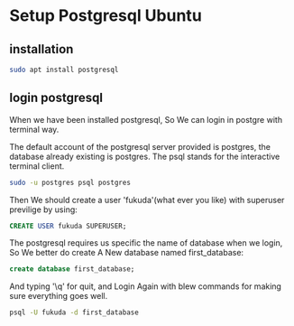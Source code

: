 # Setup Postgresql Ubuntu

## installation

```bash
sudo apt install postgresql
```

## login postgresql

When we have been installed postgresql, So We can login in postgre with terminal way. 

The default account of the postgresql server provided is postgres, the database already existing is  postgres. The psql stands for the interactive terminal client.

```bash
sudo -u postgres psql postgres
```

Then We should create a user 'fukuda'(what ever you like) with superuser previlige by using:

```sql
CREATE USER fukuda SUPERUSER;
```

The postgresql requires us specific the name of database when we login, So We better do create A New database  named first_database: 

```sql
create database first_database;
```

And typing '\\q' for quit, and Login Again with blew commands for making sure everything goes well.

```bash
psql -U fukuda -d first_database
```


